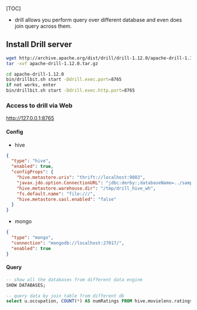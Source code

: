 [TOC] 

- drill allows you perform query over different database and even does join query across them. 

## Install Drill server

```sh
wget http://archive.apache.org/dist/drill/drill-1.12.0/apache-drill-1.12.0.tar.gz
tar -xvf apache-drill-1.12.0.tar.gz

cd apache-drill-1.12.0
bin/drillbit.sh start -Ddrill.exec.port=8765
if not works, enter
bin/drillbit.sh start -Ddrill.exec.http.port=8765
```



### Access to drill via Web

http://127.0.0.1:8765

#### Config

- hive

```json
{
  "type": "hive",
  "enabled": true,
  "configProps": {
    "hive.metastore.uris": "thrift://localhost:9083",
    "javax.jdo.option.ConnectionURL": "jdbc:derby:;databaseName=../sample-data/drill_hive_db;create=true",
    "hive.metastore.warehouse.dir": "/tmp/drill_hive_wh",
    "fs.default.name": "file:///",
    "hive.metastore.sasl.enabled": "false"
  }
}
```

- mongo

```json
{
  "type": "mongo",
  "connection": "mongodb://localhost:27017/",
  "enabled": true
}
```



#### Query

```sql
-- show all the databases from different data engine
SHOW DATABASES;

-- query data by join table from different db
select u.occupation, COUNT(*) AS numRatings FROM hive.movielens.ratings r JOIN mongo.movielens.users u ON r.user_id = u.user_id GROUP BY u.occupation; 
```

